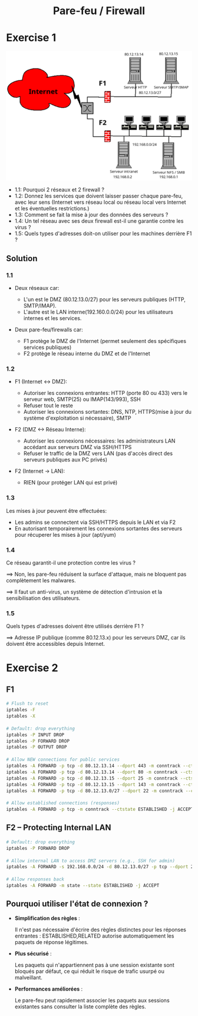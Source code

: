 <center><h1>Pare-feu / Firewall</h1></center>

# Exercise 1

![alt text](td2_img1.png)

- 1.1: Pourquoi 2 réseaux et 2 firewall ?
- 1.2: Donnez les services que doivent laisser passer chaque pare-feu, avec leur sens (Internet vers réseau local ou réseau local vers Internet et les éventuelles restrictions.)
- 1.3: Comment se fait la mise à jour des données des serveurs ?
- 1.4: Un tel réseau avec ses deux firewall est-il une garantie contre les virus ?
- 1.5: Quels types d'adresses doit-on utiliser pour les machines derrière F1 ?


## Solution

### 1.1
* Deux réseaux car:
    * L'un est le DMZ (80.12.13.0/27) pour les serveurs publiques (HTTP, SMTP/IMAP).
    * L'autre est le LAN interne(192.160.0.0/24) pour les utilisateurs internes et les services.

* Deux pare-feu/firewalls car:
    * F1 protège le DMZ de l'Internet (permet seulement des spécifiques services publiques)
    * F2 protège le réseau interne du DMZ et de l'Internet

### 1.2
* F1 (Internet <-> DMZ):
    * Autoriser les connexions entrantes: HTTP (porte 80 ou 433) vers le serveur web, SMTP(25) ou IMAP(143/993), SSH
    * Refuser tout le reste
    * Autoriser les connexions sortantes: DNS, NTP, HTTPS(mise à jour du système d'exploitation si nécessaire), SMTP
* F2 (DMZ <-> Réseau Interne):
    * Autoriser les connexions nécessaires: les administrateurs LAN accédant aux serveurs DMZ via SSH/HTTPS
    * Refuser le traffic de la DMZ vers LAN (pas d'accès direct des serveurs publiques aux PC privés)

* F2 (Internet -> LAN):
    * RIEN (pour protéger LAN qui est privé)

### 1.3
Les mises à jour peuvent être effectuées:
* Les admins se connectent via SSH/HTTPS depuis le LAN et via F2
* En autorisant temporairement les connexions sortantes des serveurs pour récuperer les mises à jour (apt/yum)

### 1.4
Ce réseau garantit-il une protection contre les virus ?

==> Non, les pare-feu réduisent la surface d'attaque, mais ne bloquent pas complètement les malwares.

==> Il faut un anti-virus, un système de détection d'intrusion et la sensibilisation des utilisateurs.

### 1.5 
Quels types d'adresses doivent être utilisés derrière F1 ?

==> Adresse IP publique (comme 80.12.13.x) pour les serveurs DMZ, car ils doivent être accessibles depuis Internet.


# Exercise 2

## F1
```bash
# Flush to reset
iptables -F
iptables -X

# Default: drop everything
iptables -P INPUT DROP
iptables -P FORWARD DROP
iptables -P OUTPUT DROP

# Allow NEW connections for public services
iptables -A FORWARD -p tcp -d 80.12.13.14 --dport 443 -m conntrack --ctstate NEW -j ACCEPT #HTTPS
iptables -A FORWARD -p tcp -d 80.12.13.14 --dport 80 -m conntrack --ctstate NEW -j ACCEPT  #HTTP
iptables -A FORWARD -p tcp -d 80.12.13.15 --dport 25 -m conntrack --ctstate NEW -j ACCEPT  #SMTP
iptables -A FORWARD -p tcp -d 80.12.13.15 --dport 143 -m conntrack --ctstate NEW -j ACCEPT #IMAP
iptables -A FORWARD -p tcp -d 80.12.13.0/27 --dport 22 -m conntrack --ctstate NEW -j ACCEPT #SSH

# Allow established connections (responses)
iptables -A FORWARD -p tcp -m conntrack --ctstate ESTABLISHED -j ACCEPT

```
## F2 – Protecting Internal LAN
```bash
# Default: drop everything
iptables -P FORWARD DROP

# Allow internal LAN to access DMZ servers (e.g., SSH for admin)
iptables -A FORWARD -s 192.168.0.0/24 -d 80.12.13.0/27 -p tcp --dport 22 -m state --state NEW -j ACCEPT

# Allow responses back
iptables -A FORWARD -m state --state ESTABLISHED -j ACCEPT
```

## Pourquoi utiliser l'état de connexion ?

* **Simplification des règles** :

    Il n'est pas nécessaire d'écrire des règles distinctes pour les réponses entrantes : ESTABLISHED,RELATED autorise automatiquement les paquets de réponse légitimes.

* **Plus sécurisé** :

    Les paquets qui n'appartiennent pas à une session existante sont bloqués par défaut, ce qui réduit le risque de trafic usurpé ou malveillant.

* **Performances améliorées** :

    Le pare-feu peut rapidement associer les paquets aux sessions existantes sans consulter la liste complète des règles.

